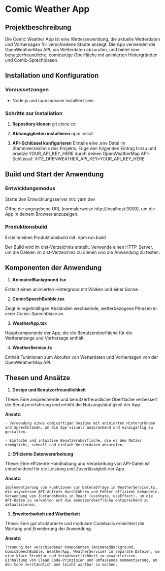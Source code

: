 # Comic Weather App

## Projektbeschreibung

Die Comic Weather App ist eine Wetteranwendung, die aktuelle Wetterdaten und Vorhersagen für verschiedene Städte anzeigt. Die App verwendet die OpenWeatherMap API, um Wetterdaten abzurufen, und bietet eine benutzerfreundliche, comicartige Oberfläche mit animierten Hintergründen und Comic-Sprechblasen.

## Installation und Konfiguration

### Voraussetzungen

- Node.js und npm müssen installiert sein.

### Schritte zur Installation

1. **Repository klonen**
   git clone <repository-url>
   cd <repository-verzeichnis>

2. **Abhängigkeiten installieren**
   npm install

3. **API-Schlüssel konfigurieren**
   Erstelle eine .env Datei im Stammverzeichnis des Projekts.
   Füge den folgenden Eintrag hinzu und ersetze YOUR_API_KEY_HERE durch deinen OpenWeatherMap API-Schlüssel: VITE_OPENWEATHER_API_KEY=YOUR_API_KEY_HERE
   
## Build und Start der Anwendung

### Entwicklungsmodus
   Starte den Entwicklungsserver mit: yarn dev

   Öffne die angegebene URL (normalerweise http://localhost:3000), um die App in deinem Browser anzuzeigen.

### Produktionsbuild

   Erstelle einen Produktionsbuild mit: npm run build

   Der Build wird im dist-Verzeichnis erstellt. Verwende einen HTTP-Server, um die Dateien im dist-Verzeichnis zu dienen und die Anwendung zu testen.

## Komponenten der Anwendung

1. **AnimatedBackground.tsx**

Erstellt einen animierten Hintergrund mit Wolken und einer Sonne.

2. **ComicSpeechBubble.tsx**

Zeigt in regelmäßigen Abständen wechselnde, wetterbezogene Phrasen in einer Comic-Sprechblase an.

3. **WeatherApp.tsx**

Hauptkomponente der App, die die Benutzeroberfläche für die Wetteranzeige und Vorhersage enthält.

4. **WeatherService.ts**

Enthält Funktionen zum Abrufen von Wetterdaten und Vorhersagen von der OpenWeatherMap API.

## Thesen und Ansätze

1. **Design und Benutzerfreundlichkeit**

These: Eine ansprechende und benutzerfreundliche Oberfläche verbessert die Benutzererfahrung und erhöht die Nutzungshäufigkeit der App.

**Ansatz:**

    - Verwendung eines comicartigen Designs mit animierten Hintergründen und Sprechblasen, um die App visuell ansprechend und einzigartig zu gestalten.

    - Einfache und intuitive Benutzeroberfläche, die es dem Nutzer ermöglicht, schnell und einfach Wetterdaten abzurufen.

2. **Effiziente Datenverarbeitung**

These: Eine effiziente Handhabung und Verarbeitung von API-Daten ist entscheidend für die Leistung und Zuverlässigkeit der App.

**Ansatz:**

    Implementierung von Funktionen zur Datenabfrage in WeatherService.ts, die asynchrone API-Aufrufe durchführen und Fehler effizient behandeln.
    Verwendung von Zustandshooks in React (useState, useEffect), um die API-Daten zu verwalten und die Benutzeroberfläche entsprechend zu aktualisieren.

3. **Erweiterbarkeit und Wartbarkeit**

These: Eine gut strukturierte und modulare Codebasis erleichtert die Wartung und Erweiterung der Anwendung.

**Ansatz:**

    Trennung der verschiedenen Komponenten (AnimatedBackground, ComicSpeechBubble, WeatherApp, WeatherService) in separate Dateien, um eine klare Struktur und Verantwortlichkeit zu gewährleisten.
    Einhaltung von Clean Code-Prinzipien und umfassende Kommentierung, um den Code verständlich und leicht wartbar zu machen.

